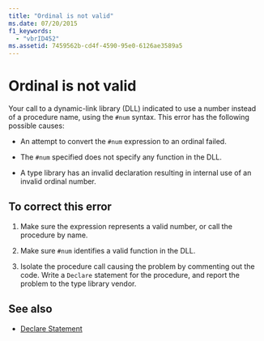 ```yaml
---
title: "Ordinal is not valid"
ms.date: 07/20/2015
f1_keywords: 
  - "vbrID452"
ms.assetid: 7459562b-cd4f-4590-95e0-6126ae3589a5
---
```

# Ordinal is not valid
Your call to a dynamic-link library (DLL) indicated to use a number instead of a procedure name, using the `#num` syntax. This error has the following possible causes:  
  
- An attempt to convert the `#num` expression to an ordinal failed.  
  
- The `#num` specified does not specify any function in the DLL.  
  
- A type library has an invalid declaration resulting in internal use of an invalid ordinal number.  
  
## To correct this error  
  
1. Make sure the expression represents a valid number, or call the procedure by name.  
  
2. Make sure `#num` identifies a valid function in the DLL.  
  
3. Isolate the procedure call causing the problem by commenting out the code. Write a `Declare` statement for the procedure, and report the problem to the type library vendor.  
  
## See also

- [Declare Statement](../../../visual-basic/language-reference/statements/declare-statement.md)
